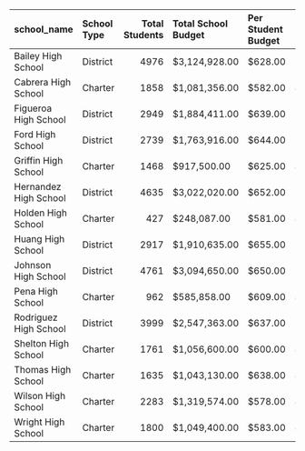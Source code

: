 | school_name           | School Type   |   Total Students | Total School Budget   | Per Student Budget   |   Average Math Score |   Average Reading Score |   % Passing Math |   % Passing Reading |   % Overall Passing |
|:----------------------|:--------------|-----------------:|:----------------------|:---------------------|---------------------:|------------------------:|-----------------:|--------------------:|--------------------:|
| Bailey High School    | District      |             4976 | $3,124,928.00         | $628.00              |              77.0484 |                 81.034  |          66.6801 |             81.9333 |             54.6423 |
| Cabrera High School   | Charter       |             1858 | $1,081,356.00         | $582.00              |              83.0619 |                 83.9758 |          94.1335 |             97.0398 |             91.3348 |
| Figueroa High School  | District      |             2949 | $1,884,411.00         | $639.00              |              76.7118 |                 81.158  |          65.9885 |             80.7392 |             53.2045 |
| Ford High School      | District      |             2739 | $1,763,916.00         | $644.00              |              77.1026 |                 80.7463 |          68.3096 |             79.299  |             54.2899 |
| Griffin High School   | Charter       |             1468 | $917,500.00           | $625.00              |              83.3515 |                 83.8168 |          93.3924 |             97.139  |             90.5995 |
| Hernandez High School | District      |             4635 | $3,022,020.00         | $652.00              |              77.2898 |                 80.9344 |          66.753  |             80.863  |             53.5275 |
| Holden High School    | Charter       |              427 | $248,087.00           | $581.00              |              83.8033 |                 83.815  |          92.5059 |             96.2529 |             89.2272 |
| Huang High School     | District      |             2917 | $1,910,635.00         | $655.00              |              76.6294 |                 81.1827 |          65.6839 |             81.3164 |             53.5139 |
| Johnson High School   | District      |             4761 | $3,094,650.00         | $650.00              |              77.0725 |                 80.9664 |          66.0576 |             81.2224 |             53.5392 |
| Pena High School      | Charter       |              962 | $585,858.00           | $609.00              |              83.8399 |                 84.0447 |          94.5946 |             95.9459 |             90.5405 |
| Rodriguez High School | District      |             3999 | $2,547,363.00         | $637.00              |              76.8427 |                 80.7447 |          66.3666 |             80.2201 |             52.9882 |
| Shelton High School   | Charter       |             1761 | $1,056,600.00         | $600.00              |              83.3595 |                 83.7257 |          93.8671 |             95.8546 |             89.8921 |
| Thomas High School    | Charter       |             1635 | $1,043,130.00         | $638.00              |              83.4183 |                 83.8489 |          93.2722 |             97.3089 |             90.948  |
| Wilson High School    | Charter       |             2283 | $1,319,574.00         | $578.00              |              83.2742 |                 83.9895 |          93.8677 |             96.5396 |             90.5826 |
| Wright High School    | Charter       |             1800 | $1,049,400.00         | $583.00              |              83.6822 |                 83.955  |          93.3333 |             96.6111 |             90.3333 |